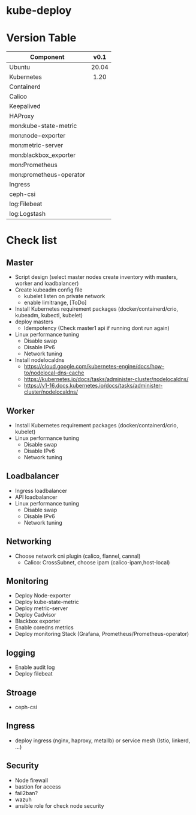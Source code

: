 # kube-deploy

# Version Table
| Component     | v0.1   |
| ------------- |:------:|
| Ubuntu        | 20.04  |
| Kubernetes    | 1.20   |
| Containerd    |        |
| Calico        |        |
| Keepalived    |        |
| HAProxy       |        |
| mon:kube-state-metric |  |
| mon:node-exporter     |  |
| mon:metric-server     |  |
| mon:blackbox_exporter |  |
| mon:Prometheus        |  |
| mon:prometheus-operator | |
| Ingress       |        |
| ceph-csi      |        |
| log:Filebeat  |        |
| log:Logstash  |        |



# Check list
## Master
* Script design (select master nodes create inventory with masters, worker and loadbalancer)
* Create kubeadm config file
  * kubelet listen on private network
  * enable limitrange, [ToDo]
* Install Kubernetes requirement packages (docker/containerd/crio, kubeadm, kubectl, kubelet)
* deploy masters
  * Idempotency (Check master1 api if running dont run again)
* Linux performance tuning
  * Disable swap
  * Disable IPv6
  * Network tuning
* Install nodelocaldns
  * https://cloud.google.com/kubernetes-engine/docs/how-to/nodelocal-dns-cache
  * https://kubernetes.io/docs/tasks/administer-cluster/nodelocaldns/
  * https://v1-16.docs.kubernetes.io/docs/tasks/administer-cluster/nodelocaldns/

## Worker
* Install Kubernetes requirement packages (docker/containerd/crio, kubelet)
* Linux performance tuning
  * Disable swap
  * Disable IPv6
  * Network tuning

## Loadbalancer
* Ingress loadbalancer
* API loadbalancer
* Linux performance tuning
  * Disable swap
  * Disable IPv6
  * Network tuning

## Networking
* Choose network cni plugin (calico, flannel, cannal) 
  * Calico: CrossSubnet, choose ipam (calico-ipam,host-local)

## Monitoring
* Deploy Node-exporter
* Deploy kube-state-metric
* Deploy metric-server
* Deploy Cadvisor
* Blackbox exporter
* Enable coredns metrics
* Deploy monitoring Stack (Grafana, Prometheus/Prometheus-operator)

## logging
* Enable audit log
* Deploy filebeat 

## Stroage
* ceph-csi

## Ingress  
* deploy ingress (nginx, haproxy, metallb) or service mesh (Istio, linkerd, ...)

## Security
* Node firewall
* bastion for access 
* fail2ban?
* wazuh
* ansible role for check node security
